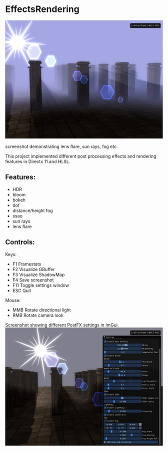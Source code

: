 # EffectsRendering

![EffectsRendering with DX11 .](EffectsRendering/screenshot.jpg)

screenshot demonstrating lens flare, sun rays, fog etc.

This project implemented different post processing effects and rendering features in Directx 11 and HLSL.

## Features:
- HDR 
- bloom 
- bokeh
- dof
- distance/height fog
- ssao
- sun rays
- lens flare 

## Controls:

Keys:
- F1 Framestats
- F2 Visualize GBuffer
- F3 Visualize ShadowMap
- F4 Save screenshot
- F11 Toggle settings window
- ESC Quit

Mouse:
- MMB Rotate directional light
- RMB Rotate camera look 


Screenshot showing different PostFX settings in ImGui.
![EffectsRendering with DX11 .](EffectsRendering/screenshot_2021-07-02_2044_42.jpg)

